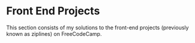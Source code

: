 # Front End Projects

This section consists of my solutions to the front-end projects (previously known as ziplines) on FreeCodeCamp.
